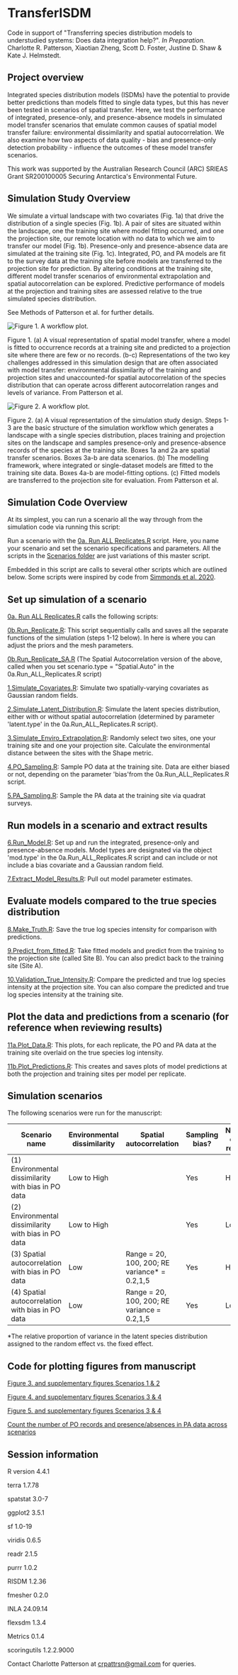 # TransferISDM

Code in support of "Transferring species distribution models to understudied systems: Does data integration help?". _In Preparation._ Charlotte R. Patterson, Xiaotian Zheng, Scott D. Foster, Justine D. Shaw & Kate J. Helmstedt.

## Project overview
Integrated species distribution models (ISDMs) have the potential to provide better predictions than models fitted to single data types, but this has never been tested in scenarios of spatial transfer. Here, we test the performance of integrated, presence-only, and presence-absence models in simulated model transfer scenarios that emulate common causes of spatial model transfer failure: environmental dissimilarity and spatial autocorrelation. We also examine how two aspects of data quality - bias and presence-only detection probability - influence the outcomes of these model transfer scenarios. 

This work was supported by the Australian Research Council (ARC) SRIEAS Grant SR200100005 Securing Antarctica's Environmental Future.

## Simulation Study Overview

We simulate a virtual landscape with two covariates (Fig. 1a) that drive the distribution of a single species (Fig. 1b). A pair of sites are situated within the landscape, one the training site where model fitting occurred, and one the projection site, our remote location with no data to which we aim to transfer our model (Fig. 1b). Presence-only and presence-absence data are simulated at the training site (Fig. 1c). Integrated, PO, and PA models are fit to the survey data at the training site before models are transferred to the projection site for prediction. By altering conditions at the training site, different model transfer scenarios of environmental extrapolation and spatial autocorrelation can be explored. Predictive performance of models at the projection and training sites are assessed relative to the true simulated species distribution.

See Methods of Patterson et al. for further details.

![Figure 1. A workflow plot.](https://github.com/patch105/AntarcticISDM/blob/main/Figures/FIGURE_1.png)

Figure 1. (a) A visual representation of spatial model transfer, where a model is fitted to occurrence records at a training site and predicted to a projection site where there are few or no records. (b-c) Representations of the two key challenges addressed in this simulation design that are often associated with model transfer: environmental dissimilarity of the training and projection sites and unaccounted-for spatial autocorrelation of the species distribution that can operate across different autocorrelation ranges and levels of variance. From Patterson et al. 



![Figure 2. A workflow plot.](https://github.com/patch105/AntarcticISDM/blob/main/Figures/FIGURE_2.png)

Figure 2. (a) A visual representation of the simulation study design. Steps 1-3 are the basic structure of the simulation workflow which generates a landscape with a single species distribution, places training and projection sites on the landscape and samples presence-only and presence-absence records of the species at the training site. Boxes 1a and 2a are spatial transfer scenarios. Boxes 3a-b are data scenarios. (b) The modelling framework, where integrated or single-dataset models are fitted to the training site data. Boxes 4a-b are model-fitting options. (c) Fitted models are transferred to the projection site for evaluation. From Patterson et al. 


## Simulation Code Overview

At its simplest, you can run a scenario all the way through from the simulation code via running this script:

Run a scenario with the [0a. Run ALL Replicates.R](https://github.com/patch105/AntarcticISDM/blob/main/0a.Run_ALL_Replicates.R) script. Here, you name your scenario and set the scenario specifications and parameters. All the scripts in the [Scenarios folder](https://github.com/patch105/AntarcticISDM/blob/main/Scenarios) are just variations of this master script.

Embedded in this script are calls to several other scripts which are outlined below. Some scripts were inspired by code from [Simmonds et al. 2020](https://github.com/NERC-CEH/IOFFsimwork).

## Set up simulation of a scenario

[0a. Run ALL Replicates.R](https://github.com/patch105/AntarcticISDM/blob/main/0a.Run_ALL_Replicates.R) calls the following scripts:

[0b.Run_Replicate.R](https://github.com/patch105/AntarcticISDM/blob/main/0b.Run_Replicate.R): This script sequentially calls and saves all the separate functions of the simulation (steps 1-12 below). In here is where you can adjust the priors and the mesh parameters.

[0b.Run_Replicate_SA.R](https://github.com/patch105/AntarcticISDM/blob/main/0b.Run_Replicate_SA.R) (The Spatial Autocorrelation version of the above, called when you set scenario.type = "Spatial.Auto" in the 0a.Run_ALL_Replicates.R script)

[1.Simulate_Covariates.R](https://github.com/patch105/AntarcticISDM/blob/main/1.Simulate_Covariates.R): Simulate two spatially-varying covariates as Gaussian random fields.

[2.Simulate_Latent_Distribution.R](https://github.com/patch105/AntarcticISDM/blob/main/2.Simulate_Latent_Distribution.R): Simulate the latent species distribution, either with or without spatial autocorrelation (determined by parameter 'latent.type' in the 0a.Run_ALL_Replicates.R script).

[3.Simulate_Enviro_Extrapolation.R](https://github.com/patch105/AntarcticISDM/blob/main/3.Simulate_Enviro_Extrapolation.R): Randomly select two sites, one your training site and one your projection site. Calculate the environmental distance between the sites with the Shape metric.

[4.PO_Sampling.R](https://github.com/patch105/AntarcticISDM/blob/main/4.PO_Sampling.R): Sample PO data at the training site. Data are either biased or not, depending on the parameter 'bias'from the 0a.Run_ALL_Replicates.R script.

[5.PA_Sampling.R](https://github.com/patch105/AntarcticISDM/blob/main/5.PA_Sampling.R): Sample the PA data at the training site via quadrat surveys.

## Run models in a scenario and extract results

[6.Run_Model.R](https://github.com/patch105/AntarcticISDM/blob/main/6.Run_Model.R): Set up and run the integrated, presence-only and presence-absence models. Model types are designated via the object 'mod.type' in the 0a.Run_ALL_Replicates.R script and can include or not include a bias covariate and a Gaussian random field. 

[7.Extract_Model_Results.R](https://github.com/patch105/AntarcticISDM/blob/main/7.Extract_Model_Results.R): Pull out model parameter estimates. 

## Evaluate models compared to the true species distribution

[8.Make_Truth.R](https://github.com/patch105/AntarcticISDM/blob/main/8.Make_Truth.R): Save the true log species intensity for comparison with predictions.

[9.Predict_from_fitted.R](https://github.com/patch105/AntarcticISDM/blob/main/9.Predict_from_fitted.R): Take fitted models and predict from the training to the projection site (called Site B). You can also predict back to the training site (Site A).

[10.Validation_True_Intensity.R](https://github.com/patch105/AntarcticISDM/blob/main/10.Validation_True_Intensity.R): Compare the predicted and true log species intensity at the projection site. You can also compare the predicted and true log species intensity at the training site.

## Plot the data and predictions from a scenario (for reference when reviewing results)

[11a.Plot_Data.R](https://github.com/patch105/AntarcticISDM/blob/main/12B.Plot_Data.R): This plots, for each replicate, the PO and PA data at the training site overlaid on the true species log intensity.

[11b.Plot_Predictions.R](https://github.com/patch105/AntarcticISDM/blob/main/12C.Plot_Predictions.R): This creates and saves plots of model predictions at both the projection and training sites per model per replicate.

## Simulation scenarios

The following scenarios were run for the manuscript:

Scenario name | Environmental dissimilarity | Spatial autocorrelation | Sampling bias? | Number of PO records | Run scenario 
--- | --- | --- | --- |--- |---
(1) Environmental dissimilarity with bias in PO data | Low to High |  | Yes | High | [Scenario_1](https://github.com/patch105/AntarcticISDM/blob/main/Scenarios/0a.Run_ALL_Replicates_Scenario_1.R) 
(2) Environmental dissimilarity with bias in PO data | Low to High |  | Yes | Low | [Scenario_2](https://github.com/patch105/AntarcticISDM/blob/main/Scenarios/0a.Run_ALL_Replicates_Scenario_2.R) 
(3) Spatial autocorrelation with bias in PO data | Low | Range = 20, 100, 200; RE variance* = 0.2,1,5 | Yes | High | [Scenario 3](https://github.com/patch105/AntarcticISDM/tree/main/Scenarios/Scenario_3)  
(4) Spatial autocorrelation with bias in PO data | Low | Range = 20, 100, 200; RE variance = 0.2,1,5 | Yes | Low | [Scenario 4](https://github.com/patch105/AntarcticISDM/tree/main/Scenarios/Scenario_4)  

\*The relative proportion of variance in the latent species distribution assigned to the random effect vs. the fixed effect. 

## Code for plotting figures from manuscript

[Figure 3. and supplementary figures Scenarios 1 & 2](https://github.com/patch105/AntarcticISDM/blob/main/Plotting/PLOTTING_Scenario_1_2.R)

[Figure 4. and supplementary figures Scenarios 3 & 4](https://github.com/patch105/AntarcticISDM/blob/main/Plotting/PLOTTING_Scenario_3_4.R)

[Figure 5. and supplementary figures Scenarios 3 & 4](https://github.com/patch105/AntarcticISDM/blob/main/Plotting/PLOTTING_Scenario_3_4.R)

[Count the number of PO records and presence/absences in PA data across scenarios](https://github.com/patch105/AntarcticISDM/blob/main/Number_PO_PA_ALL_Scenarios.R)

## Session information
R version 4.4.1

terra 1.7.78

spatstat 3.0-7

ggplot2 3.5.1

sf 1.0-19

viridis 0.6.5

readr 2.1.5

purrr 1.0.2

RISDM 1.2.36

fmesher 0.2.0

INLA 24.09.14

flexsdm 1.3.4

Metrics 0.1.4

scoringutils 1.2.2.9000


Contact Charlotte Patterson at crpattrsn@gmail.com for queries.
